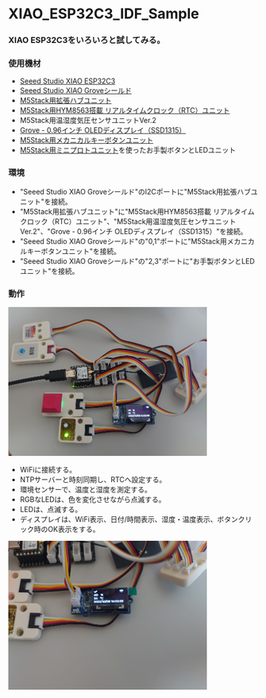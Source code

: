 # XIAO_ESP32C3_IDF_Sample

### XIAO ESP32C3をいろいろと試してみる。

### 使用機材
- [Seeed Studio XIAO ESP32C3](https://www.switch-science.com/collections/seeed/products/8348)
- [Seeed Studio XIAO Groveシールド](https://www.switch-science.com/collections/seeed/products/6687)
- [M5Stack用拡張ハブユニット](https://www.switch-science.com/collections/m5stack/products/5696)
- [M5Stack用HYM8563搭載 リアルタイムクロック（RTC）ユニット](https://www.switch-science.com/collections/m5stack/products/7482)
- M5Stack用温湿度気圧センサユニットVer.2
- [Grove - 0.96インチ OLEDディスプレイ（SSD1315）](https://www.switch-science.com/collections/seeed/products/7002)
- [M5Stack用メカニカルキーボタンユニット](M5Stack用メカニカルキーボタンユニット)
- [M5Stack用ミニプロトユニット](https://www.switch-science.com/collections/m5stack/products/6557)を使ったお手製ボタンとLEDユニット

### 環境
- "Seeed Studio XIAO Groveシールド"のI2Cポートに"M5Stack用拡張ハブユニット"を接続。
- "M5Stack用拡張ハブユニット"に"M5Stack用HYM8563搭載 リアルタイムクロック（RTC）ユニット"、"M5Stack用温湿度気圧センサユニットVer.2"、"Grove - 0.96インチ OLEDディスプレイ（SSD1315）"を接続。
- "Seeed Studio XIAO Groveシールド"の"0,1"ポートに"M5Stack用メカニカルキーボタンユニット"を接続。
- "Seeed Studio XIAO Groveシールド"の"2,3"ポートに"お手製ボタンとLEDユニット"を接続。

### 動作
<img src="images/all0.png" width="400px">

- WiFiに接続する。
- NTPサーバーと時刻同期し、RTCへ設定する。
- 環境センサーで、温度と湿度を測定する。
- RGBなLEDは、色を変化させながら点滅する。
- LEDは、点滅する。
- ディスプレイは、WiFi表示、日付/時間表示、湿度・温度表示、ボタンクリック時のOK表示をする。
<img src="images/display0.png" width="400px">